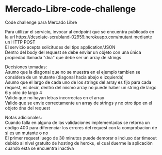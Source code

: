 # Mercado-Libre-code-challenge
Code challenge para Mercado Libre

Para utilizar el servicio, invocar al endpoint que se encuentra publicado en la url https://desolate-scrubland-02959.herokuapp.com/mutant mediante un HTTP POST  
El servicio acepta solicitudes del tipo application/JSON  
Dentro del body del request se debe enviar un objeto con una única propiedad llamada "dna" que debe ser un array de strings

Decisiones tomadas:  
Asumo que la diagonal que no se muestra en el ejemplo tambien se considera de un mutante (diagonal hacia abajo e izquierda)  
Asumo que el largo de cada uno de los strings del array es fijo para cada request, es decir, dentro del mismo array no puede haber un string de largo 6 y otro de largo 4  
Valido que no hayan letras incorrectas en el array  
Valido que se envie correctamente un array de strings y no otro tipo en el objeto dna del request  

Notas adicionales:  
Cuando falla en alguna de las validaciones implementadas se retorna un código 400 para diferenciar los errores del request con la comprobacion de si es un mutante o no  
El primer request luego de 30 minutos puede demorar o incluso dar timeout debido al nivel gratuito de hosting de heroku, el cual duerme la aplicación cuando esta se encuentra inactiva
